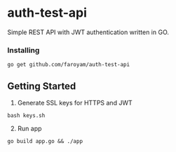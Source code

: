 # auth-test-api

Simple REST API with JWT authentication written in GO.

### Installing

```
go get github.com/faroyam/auth-test-api
```

## Getting Started

1. Generate SSL keys for HTTPS and JWT 
```
bash keys.sh
```
2. Run app
```
go build app.go && ./app
```
